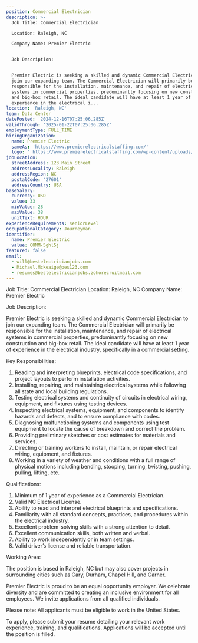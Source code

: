 ```yaml
---
position: Commercial Electrician
description: >-
  Job Title: Commercial Electrician

  Location: Raleigh, NC

  Company Name: Premier Electric


  Job Description:


  Premier Electric is seeking a skilled and dynamic Commercial Electrician to
  join our expanding team. The Commercial Electrician will primarily be
  responsible for the installation, maintenance, and repair of electrical
  systems in commercial properties, predominantly focusing on new construction
  and big-box retail. The ideal candidate will have at least 1 year of
  experience in the electrical i...
location: 'Raleigh, NC'
team: Data Center
datePosted: '2024-12-16T07:25:06.285Z'
validThrough: '2025-01-22T07:25:06.285Z'
employmentType: FULL_TIME
hiringOrganization:
  name: Premier Electric
  sameAs: 'https://www.premierelectricalstaffing.com/'
  logo: ' https://www.premierelectricalstaffing.com/wp-content/uploads/2020/05/Premier-Electrical-Staffing-logo.png'
jobLocation:
  streetAddress: 123 Main Street
  addressLocality: Raleigh
  addressRegion: NC
  postalCode: '27601'
  addressCountry: USA
baseSalary:
  currency: USD
  value: 33
  minValue: 28
  maxValue: 38
  unitText: HOUR
experienceRequirements: seniorLevel
occupationalCategory: Journeyman
identifier:
  name: Premier Electric
  value: COMM-5ghl5j
featured: false
email:
  - will@bestelectricianjobs.com
  - Michael.Mckeaige@pes123.com
  - resumes@bestelectricianjobs.zohorecruitmail.com
---
```




Job Title: Commercial Electrician
Location: Raleigh, NC
Company Name: Premier Electric

Job Description:

Premier Electric is seeking a skilled and dynamic Commercial Electrician to join our expanding team. The Commercial Electrician will primarily be responsible for the installation, maintenance, and repair of electrical systems in commercial properties, predominantly focusing on new construction and big-box retail. The ideal candidate will have at least 1 year of experience in the electrical industry, specifically in a commercial setting.

Key Responsibilities:

1. Reading and interpreting blueprints, electrical code specifications, and project layouts to perform installation activities.
2. Installing, repairing, and maintaining electrical systems while following all state and local building regulations.
3. Testing electrical systems and continuity of circuits in electrical wiring, equipment, and fixtures using testing devices.
4. Inspecting electrical systems, equipment, and components to identify hazards and defects, and to ensure compliance with codes.
5. Diagnosing malfunctioning systems and components using test equipment to locate the cause of breakdown and correct the problem.
6. Providing preliminary sketches or cost estimates for materials and services.
7. Directing or training workers to install, maintain, or repair electrical wiring, equipment, and fixtures.
8. Working in a variety of weather and conditions with a full range of physical motions including bending, stooping, turning, twisting, pushing, pulling, lifting, etc.

Qualifications:

1. Minimum of 1 year of experience as a Commercial Electrician.
2. Valid NC Electrical License.
3. Ability to read and interpret electrical blueprints and specifications.
4. Familiarity with all standard concepts, practices, and procedures within the electrical industry.
5. Excellent problem-solving skills with a strong attention to detail.
6. Excellent communication skills, both written and verbal.
7. Ability to work independently or in team settings.
8. Valid driver’s license and reliable transportation.

Working Area:

The position is based in Raleigh, NC but may also cover projects in surrounding cities such as Cary, Durham, Chapel Hill, and Garner.

Premier Electric is proud to be an equal opportunity employer. We celebrate diversity and are committed to creating an inclusive environment for all employees. We invite applications from all qualified individuals.

Please note: All applicants must be eligible to work in the United States. 

To apply, please submit your resume detailing your relevant work experience, training, and qualifications. Applications will be accepted until the position is filled.
